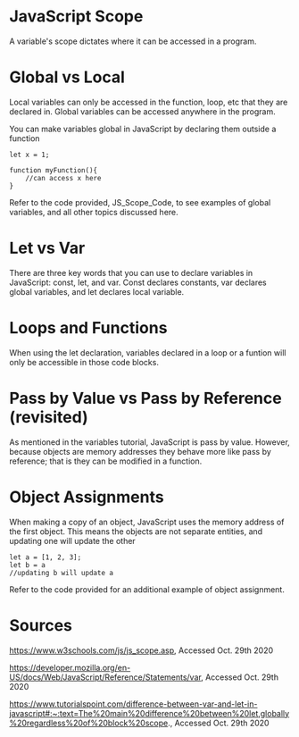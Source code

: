 # JavaScript Scope

A variable's scope dictates where it can be accessed in a program.

# Global vs Local

Local variables can only be accessed in the function, loop, etc that they are declared in. Global variables can be accessed anywhere in the program.

You can make variables global in JavaScript by declaring them outside a function

	let x = 1;
	
	function myFunction(){
		//can access x here
	}
	
Refer to the code provided, JS_Scope_Code, to see examples of global variables, and all other topics discussed here.

# Let vs Var

There are three key words that you can use to declare variables in JavaScript: const, let, and var. Const declares constants, var declares global variables, and let declares local variable.

# Loops and Functions

When using the let declaration, variables declared in a loop or a funtion will only be accessible in those code blocks.

# Pass by Value vs Pass by Reference (revisited)

As mentioned in the variables tutorial, JavaScript is pass by value. However, because objects are memory addresses they behave more like pass by reference; that is they can be modified in a function.

# Object Assignments

When making a copy of an object, JavaScript uses the memory address of the first object. This means the objects are not separate entities, and updating one will update the other

	let a = [1, 2, 3];
	let b = a
	//updating b will update a
	
Refer to the code provided for an additional example of object assignment.

# Sources

https://www.w3schools.com/js/js_scope.asp, Accessed Oct. 29th 2020

https://developer.mozilla.org/en-US/docs/Web/JavaScript/Reference/Statements/var, Accessed Oct. 29th 2020

https://www.tutorialspoint.com/difference-between-var-and-let-in-javascript#:~:text=The%20main%20difference%20between%20let,globally%20regardless%20of%20block%20scope., Accessed Oct. 29th 2020